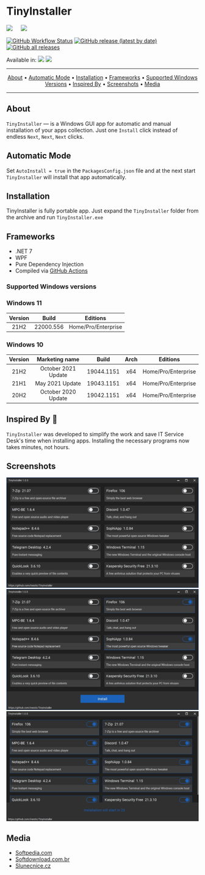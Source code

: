 # TinyInstaller
<img src="https://upload.wikimedia.org/wikipedia/commons/0/05/Windows_10_Logo.svg" height="30px"/> &emsp; 
<img src="https://upload.wikimedia.org/wikipedia/commons/e/e6/Windows_11_logo.svg" height="30px"/>

<p align="left">
  <a href="https://github.com/Inestic/TinyInstaller/actions"><img alt="GitHub Workflow Status" src="https://img.shields.io/github/actions/workflow/status/Inestic/TinyInstaller/dotnet-desktop.yml?color=blue&label=GitHub%20Actions&style=flat-square"></a>
  <a href="https://github.com/Inestic/TinyInstaller/releases"><img alt="GitHub release (latest by date)" src="https://img.shields.io/github/v/release/Inestic/TinyInstaller?&style=flat-square"></a>
  <a href="https://github.com/Inestic/TinyInstaller/releases"><img alt="GitHub all releases" src="https://img.shields.io/github/downloads/Inestic/TinyInstaller/total?color=blue&label=downloads%20%28since%20June%202022%29&style=flat-square"></a>
</p>

Available in: <img src="https://upload.wikimedia.org/wikipedia/commons/a/ae/Flag_of_the_United_Kingdom.svg" height="11px"/>
<img src="https://upload.wikimedia.org/wikipedia/commons/f/f3/Flag_of_Russia.svg" height="11px"/>

***

<p align="center">
	<a href="#about">About</a>
	&bull;
	<a href="#automatic-mode">Automatic Mode</a>
	&bull;
  	<a href="#installation">Installation</a>
	&bull;
	<a href="#frameworks">Frameworks</a>
	&bull;
	<a href="#supported-windows-versions">Supported Windows Versions</a>
	&bull;
  	<a href="#inspired-by-">Inspired By</a>
	&bull;
	<a href="#screenshots">Screenshots</a>
	&bull;
	<a href="#media">Media</a>
</p>

***

## About
`TinyInstaller` — is a Windows GUI app for automatic and manual installation of your apps collection. Just one `Install` click instead of endless `Next`, `Next`, `Next` clicks.

## Automatic Mode
Set `AutoInstall = true` in the `PackagesConfig.json` file and at the next start `TinyInstaller` will install that app automatically.

## Installation
TinyInstaller is fully portable app. Just expand the `TinyInstaller` folder from the archive and run `TinyInstaller.exe`

## Frameworks
* .NET 7
* WPF
* Pure Dependency Injection
* Compiled via [GitHub Actions](https://github.com/Inestic/TinyInstaller/actions)

### Supported Windows versions
### Windows 11

|Version|   Build   |      Editions     |
|:-----:|:---------:|:-----------------:|
| 21H2  | 22000.556 |Home/Pro/Enterprise|

### Windows 10

|Version|    Marketing name   | Build      | Arch|      Editions     |
|:-----:|:-------------------:|:----------:|:---:|:-----------------:|
| 21H2  | October 2021 Update | 19044.1151 | x64 |Home/Pro/Enterprise|
| 21H1  | May 2021 Update     | 19043.1151 | x64 |Home/Pro/Enterprise|
| 20H2  | October 2020 Update | 19042.1151 | x64 |Home/Pro/Enterprise|

## Inspired By 🚀
`TinyInstaller` was developed to simplify the work and save IT Service Desk's time when installing apps. Installing the necessary programs now takes minutes, not hours.

## Screenshots
![Image](https://raw.githubusercontent.com/Inestic/scrn/main/screenshots/tiny-installer-1.png)
![Image](https://raw.githubusercontent.com/Inestic/scrn/main/screenshots/tiny-installer-2.png)
![Image](https://raw.githubusercontent.com/Inestic/scrn/main/screenshots/tiny-installer-3.gif)

## Media
* [Softpedia.com](https://www.softpedia.com/get/System/System-Miscellaneous/TinyInstaller.shtml)
* [Softdownload.com.br](https://www.softdownload.com.br/instale-programas-automaticamente-tinyinstaller.html)
* [Slunecnice.cz](http://slunecnice.cz/sw/tinyinstaller)
